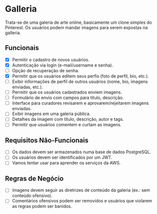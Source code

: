 # Galleria

Trata-se de uma galeria de arte online, basicamente um clone simples do Pinterest. Os usuários podem mandar imagens para serem expostas na galleria.

## Funcionais

- [x] Permitir o cadastro de novos usuários.
- [x] Autenticação via login (e-mail/username e senha).
- [ ] Opção de recuperação de senha.
- [x] Permitir que os usuários editem seus perfis (foto de perfil, bio, etc.).
- [ ] Exibir informações de perfil de outros usuários (nome, bio, imagens enviadas, etc.).
- [ ] Permitir que os usuários cadastrados enviem imagens.
- [ ] Formulário de envio com campos para título, descrição.
- [ ] Interface para curadores revisarem e aprovarem/rejeitarem imagens enviadas.
- [ ] Exibir imagens em uma galeria pública.
- [ ] Detalhes da imagem com título, descrição, autor e tags.
- [ ] Permitir que usuários comentem e curtam as imagens.

## Requisitos Não-Funcionais

- [ ] Os dados devem ser armazenados numa base de dados PostgreSQL.
- [ ] Os usuários devem ser identificados por um JWT.
- [ ] Vamos tentar usar para aprender os serviços da AWS.

## Regras de Negócio

- [ ] Imagens devem seguir as diretrizes de conteúdo da galeria (ex.: sem conteúdo ofensivo).
- [ ] Comentários ofensivos podem ser removidos e usuários que violarem as regras podem ser banidos.
